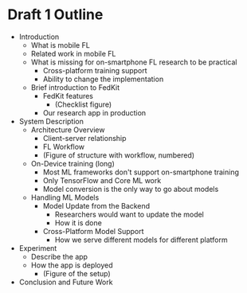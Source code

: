# Draft 1 Outline

- Introduction
    - What is mobile FL
    - Related work in mobile FL
    - What is missing for on-smartphone FL research to be practical
        - Cross-platform training support
        - Ability to change the implementation
    - Brief introduction to FedKit
        - FedKit features
            - (Checklist figure)
        - Our research app in production
- System Description
    - Architecture Overview
        - Client-server relationship
        - FL Workflow
        - (Figure of structure with workflow, numbered)
    - On-Device training (long)
        - Most ML frameworks don't support on-smartphone training
        - Only TensorFlow and Core ML work
        - Model conversion is the only way to go about models
    - Handling ML Models
        - Model Update from the Backend
            - Researchers would want to update the model
            - How it is done
        - Cross-Platform Model Support
            - How we serve different models for different platform
- Experiment
    - Describe the app
    - How the app is deployed
        - (Figure of the setup)
- Conclusion and Future Work
